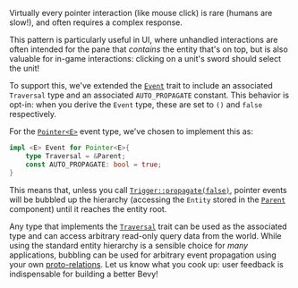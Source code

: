 <!-- Minimal Bubbling Observers -->
<!-- https://github.com/bevyengine/bevy/pull/13991 -->

Virtually every pointer interaction (like mouse click) is rare (humans are slow!), and often requires a complex response.

This pattern is particularly useful in UI, where unhandled interactions are often intended for the pane that *contains* the entity that's on top, but is also valuable for in-game interactions: clicking on a unit's sword should select the unit!

To support this, we've extended the [`Event`] trait to include an associated `Traversal` type and an associated `AUTO_PROPAGATE` constant.
This behavior is opt-in: when you derive the `Event` type, these are set to `()` and `false` respectively.

For the [`Pointer<E>`] event type, we've chosen to implement this as:

```rust
impl <E> Event for Pointer<E>{
    type Traversal = &Parent;
    const AUTO_PROPAGATE: bool = true;
}
```

This means that, unless you call [`Trigger::propagate(false)`], pointer events will be bubbled up the hierarchy (accessing the `Entity` stored in the [`Parent`] component) until it reaches the entity root.

Any type that implements the [`Traversal`] trait can be used as the associated type and can access arbitrary read-only query data from the world.
While using the standard entity hierarchy is a sensible choice for *many* applications, bubbling can be used for arbitrary event propagation using your own [proto-relations].
Let us know what you cook up: user feedback is indispensable for building a better Bevy!

[`Event`]: https://docs.rs/bevy/0.15.0/bevy/ecs/event/trait.Event.html
[`Pointer<E>`]: https://docs.rs/bevy/0.15.0/bevy/picking/events/struct.Pointer.html
[`Trigger::propagate(false)`]: https://docs.rs/bevy/0.15.0/bevy/ecs/prelude/struct.Trigger.html#method.propagate
[`Parent`]: https://docs.rs/bevy/0.15.0/bevy/hierarchy/struct.Parent.html
[`Traversal`]: https://docs.rs/bevy/0.15.0/bevy/ecs/traversal/trait.Traversal.html
[proto-relations]: https://github.com/bevyengine/bevy/issues/3742
